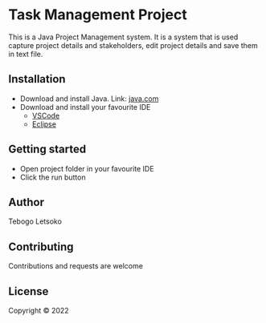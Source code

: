 # Task Management Project

This is a Java Project Management system. It is a system that is used capture project details and stakeholders, edit project details and save them in text file.

## Installation
* Download and install Java.
Link: [java.com](https://www.java.com/en/download/)
* Download and install your favourite IDE
  * [VSCode](https://code.visualstudio.com/)
  * [Eclipse](https://www.eclipse.org/downloads/packages/release/kepler/sr1/eclipse-ide-java-developers)

## Getting started
* Open project folder in your favourite IDE
* Click the run button

## Author
Tebogo Letsoko

## Contributing
Contributions and requests are welcome

## License
Copyright &copy; 2022
